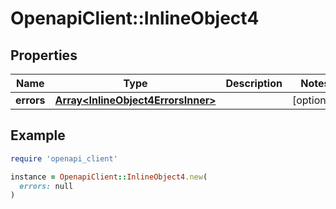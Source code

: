 # OpenapiClient::InlineObject4

## Properties

| Name | Type | Description | Notes |
| ---- | ---- | ----------- | ----- |
| **errors** | [**Array&lt;InlineObject4ErrorsInner&gt;**](InlineObject4ErrorsInner.md) |  | [optional] |

## Example

```ruby
require 'openapi_client'

instance = OpenapiClient::InlineObject4.new(
  errors: null
)
```

